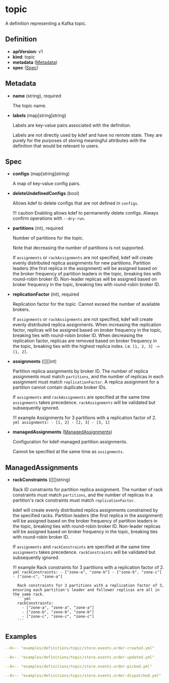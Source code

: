 # topic

A definition representing a Kafka topic.

## Definition

- **apiVersion**: v1
- **kind**: topic
- **metadata** ([Metadata](#metadata))
- **spec** ([Spec](#spec))

## Metadata

- **name** (string), required

    The topic name.

- **labels** (map[string]string)

    Labels are key-value pairs associated with the definition.

    Labels are not directly used by kdef and have no remote state.
    They are purely for the purposes of storing meaningful attributes with the definition that would be relevant to users.

## Spec

- **configs** (map[string]string)

    A map of key-value config pairs.

- **deleteUndefinedConfigs** (bool)

    Allows kdef to delete configs that are not defined in `configs`.

    !!! caution
        Enabling allows kdef to permanently delete configs. Always confirm operations with `--dry-run`.

- **partitions** (int), required

    Number of partitions for the topic.

    Note that decreasing the number of partitions is not supported.

    If `assignments` or `rackAssignments` are not specified, kdef will create evenly distributed replica assignments for new partitions.
    Partition leaders (the first replica in the assignment) will be assigned based on the broker frequency of partition leaders in the topic, breaking ties with round-robin broker ID.
    Non-leader replicas will be assigned based on broker frequency in the topic, breaking ties with round-robin broker ID.

- **replicationFactor** (int), required

    Replication factor for the topic. Cannot exceed the number of available brokers.

    If `assignments` or `rackAssignments` are not specified, kdef will create evenly distributed replica assignments.
    When increasing the replication factor, replicas will be assigned based on broker frequency in the topic, breaking ties with round-robin broker ID.
    When decreasing the replication factor, replicas are removed based on broker frequency in the topic, breaking ties with the highest replica index. i.e. `[1, 2, 3] -> [1, 2]`.

- **assignments** ([][]int)

    Partition replica assignments by broker ID.
    The number of replica assignments must match `partitions`, and the number of replicas in each assignment must match `replicationFactor`.
    A replica assignment for a partition cannot contain duplicate broker IDs.

    If `assignments` and `rackAssignments` are specified at the same time `assignments` takes precedence.
    `rackAssignments` will be validated but subsequently ignored.

    !!! example
        Assignments for 3 partitions with a replication factor of 2.
        ```yml
        assignments:
        - [1, 2]
        - [2, 3]
        - [3, 1]
        ```

- **managedAssignments** ([ManagedAssignments](#managedassignments))

    Configuration for kdef-managed partition assignments.

    Cannot be specified at the same time as `assignments`.

## ManagedAssignments

- **rackConstraints** ([][]string)

    Rack ID constraints for partition replica assignment.
    The number of rack constraints must match `partitions`, and the number of replicas in a partition's rack constraints must match `replicationFactor`.

    kdef will create evenly distributed replica assignments constrained by the specified racks.
    Partition leaders (the first replica in the assignment) will be assigned based on the broker frequency of partition leaders in the topic, breaking ties with round-robin broker ID.
    Non-leader replicas will be assigned based on broker frequency in the topic, breaking ties with round-robin broker ID.

    If `assignments` and `rackConstraints` are specified at the same time `assignments` takes precedence.
    `rackConstraints` will be validated but subsequently ignored.

    !!! example
        Rack constraints for 3 partitions with a replication factor of 2.
        ```yml
        rackConstraints:
          - ["zone-a", "zone-b"]
          - ["zone-b", "zone-c"]
          - ["zone-c", "zone-a"]
        ```

        Rack constraints for 3 partitions with a replication factor of 3, ensuring each partition's leader and follower replicas are all in the same rack.
        ```yml
        rackConstraints:
          - ["zone-a", "zone-a", "zone-a"]
          - ["zone-b", "zone-b", "zone-b"]
          - ["zone-c", "zone-c", "zone-c"]
        ```

## Examples

```yml
--8<-- "examples/definitions/topic/store.events.order-created.yml"
```

```yml
--8<-- "examples/definitions/topic/store.events.order-updated.yml"
```

```yml
--8<-- "examples/definitions/topic/store.events.order-picked.yml"
```

```yml
--8<-- "examples/definitions/topic/store.events.order-dispatched.yml"
```
